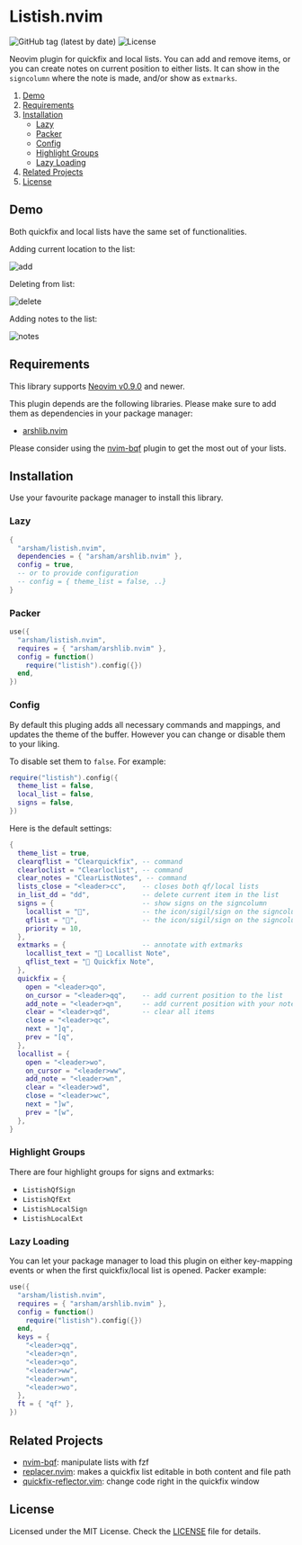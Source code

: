 # Listish.nvim

![GitHub tag (latest by date)](https://img.shields.io/github/v/tag/arsham/listish.nvim)
![License](https://img.shields.io/github/license/arsham/listish.nvim)

Neovim plugin for quickfix and local lists. You can add and remove items, or
you can create notes on current position to either lists. It can show in the
`signcolumn` where the note is made, and/or show as `extmarks`.

1. [Demo](#demo)
2. [Requirements](#requirements)
3. [Installation](#installation)
   - [Lazy](#lazy)
   - [Packer](#packer)
   - [Config](#config)
   - [Highlight Groups](#highlight-groups)
   - [Lazy Loading](#lazy-loading)
4. [Related Projects](#related-projects)
5. [License](#license)

## Demo

Both quickfix and local lists have the same set of functionalities.

Adding current location to the list:

![add](https://user-images.githubusercontent.com/428611/148661079-efbb29b9-369b-487b-8ff9-ece794f3bd3b.gif)

Deleting from list:

![delete](https://user-images.githubusercontent.com/428611/148661080-4e8f1531-e470-45eb-bf0d-fe78290bb2fa.gif)

Adding notes to the list:

![notes](https://user-images.githubusercontent.com/428611/148661081-caa84b55-664d-45ea-ac41-32f5791a8f01.gif)

## Requirements

This library supports [Neovim
v0.9.0](https://github.com/neovim/neovim/releases/tag/v0.9.0) and newer.

This plugin depends are the following libraries. Please make sure to add them
as dependencies in your package manager:

- [arshlib.nvim](https://github.com/arsham/arshlib.nvim)

Please consider using the [nvim-bqf](https://github.com/kevinhwang91/nvim-bqf)
plugin to get the most out of your lists.

## Installation

Use your favourite package manager to install this library.

### Lazy

```lua
{
  "arsham/listish.nvim",
  dependencies = { "arsham/arshlib.nvim" },
  config = true,
  -- or to provide configuration
  -- config = { theme_list = false, ..}
}
```

### Packer

```lua
use({
  "arsham/listish.nvim",
  requires = { "arsham/arshlib.nvim" },
  config = function()
    require("listish").config({})
  end,
})
```

### Config

By default this pluging adds all necessary commands and mappings, and updates
the theme of the buffer. However you can change or disable them to your liking.

To disable set them to `false`. For example:

```lua
require("listish").config({
  theme_list = false,
  local_list = false,
  signs = false,
})
```

Here is the default settings:

```lua
{
  theme_list = true,
  clearqflist = "Clearquickfix", -- command
  clearloclist = "Clearloclist", -- command
  clear_notes = "ClearListNotes", -- command
  lists_close = "<leader>cc",    -- closes both qf/local lists
  in_list_dd = "dd",             -- delete current item in the list
  signs = {                      -- show signs on the signcolumn
    locallist = "",             -- the icon/sigil/sign on the signcolumn
    qflist = "",                -- the icon/sigil/sign on the signcolumn
    priority = 10,
  },
  extmarks = {                   -- annotate with extmarks
    locallist_text = " Locallist Note",
    qflist_text = " Quickfix Note",
  },
  quickfix = {
    open = "<leader>qo",
    on_cursor = "<leader>qq",    -- add current position to the list
    add_note = "<leader>qn",     -- add current position with your note to the list
    clear = "<leader>qd",        -- clear all items
    close = "<leader>qc",
    next = "]q",
    prev = "[q",
  },
  locallist = {
    open = "<leader>wo",
    on_cursor = "<leader>ww",
    add_note = "<leader>wn",
    clear = "<leader>wd",
    close = "<leader>wc",
    next = "]w",
    prev = "[w",
  },
}
```

### Highlight Groups

There are four highlight groups for signs and extmarks:

- `ListishQfSign`
- `ListishQfExt`
- `ListishLocalSign`
- `ListishLocalExt`

### Lazy Loading

You can let your package manager to load this plugin on either key-mapping
events or when the first quickfix/local list is opened. Packer example:

```lua
use({
  "arsham/listish.nvim",
  requires = { "arsham/arshlib.nvim" },
  config = function()
    require("listish").config({})
  end,
  keys = {
    "<leader>qq",
    "<leader>qn",
    "<leader>qo",
    "<leader>ww",
    "<leader>wn",
    "<leader>wo",
  },
  ft = { "qf" },
})
```

## Related Projects

- [nvim-bqf](https://github.com/kevinhwang91/nvim-bqf): manipulate lists with fzf
- [replacer.nvim](https://github.com/gabrielpoca/replacer.nvim): makes a quickfix list editable in both content and file path
- [quickfix-reflector.vim](https://github.com/stefandtw/quickfix-reflector.vim): change code right in the quickfix window

## License

Licensed under the MIT License. Check the [LICENSE](./LICENSE) file for details.

<!--
vim: foldlevel=1
-->
